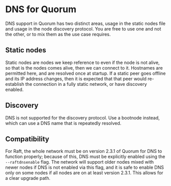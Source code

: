 # DNS for Quorum

DNS support in Quorum has two distinct areas, usage in the static nodes file and usage in the 
node discovery protocol. You are free to use one and not the other, or to mix them as the use case
requires.

## Static nodes

Static nodes are nodes we keep reference to even if the node is not alive, so that is the nodes comes alive, 
then we can connect to it. Hostnames are permitted here, and are resolved once at startup. If a static peer goes offline
and its IP address changes, then it is expected that that peer would re-establish the connection in a fully static 
network, or have discovery enabled.

## Discovery

DNS is not supported for the discovery protocol. Use a bootnode instead, which can use a DNS name that is repeatedly
resolved.

## Compatibility
For Raft, the whole network must be on version 2.3.1 of Quorum for DNS to function properly; because of this, DNS must 
be explicitly enabled using the `--raftdnsenable` flag. 
The network will support older nodes mixed with newer nodes if DNS is not enabled via this flag, and it is safe to 
enable DNS only on some nodes if all nodes are on at least version 2.3.1. This allows for a clear upgrade path.